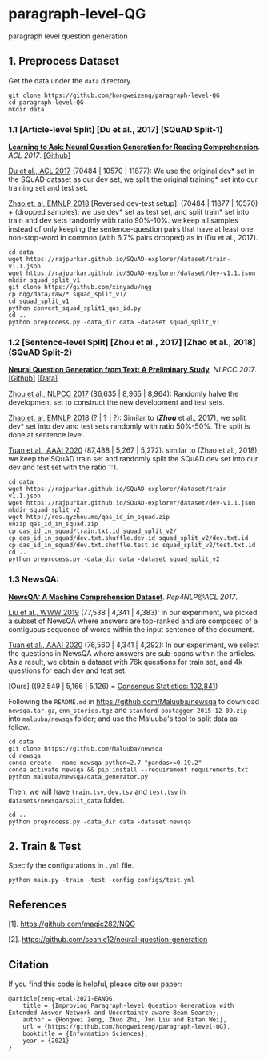 # paragraph-level-QG
paragraph level question generation

## 1. Preprocess Dataset
Get the data under the ```data``` directory.
```shell script
git clone https://github.com/hongweizeng/paragraph-level-QG
cd paragraph-level-QG
mkdir data
```

### 1.1 [Article-level Split] [Du et al., 2017] (SQuAD Split-1)
**[Learning to Ask: Neural Question Generation for Reading Comprehension](https://www.aclweb.org/anthology/P17-1123.pdf)**. *ACL 2017*. [[Github]](https://github.com/xinyadu/nqg/tree/master/data)

[Du et al., ACL 2017](https://arxiv.org/pdf/1705.00106.pdf) (70484 | 10570 | 11877): We use the original dev* set in the SQuAD dataset as our dev set, we split the original training* set into our training set and test set.

[Zhao et. al, EMNLP 2018](https://www.aclweb.org/anthology/D18-1424.pdf) [Reversed dev-test setup]: (70484 | 11877 | 10570) + (dropped samples): we use dev* set as test set, and split train* set into train and dev sets randomly with ratio 90%-10%.
we keep all samples instead of only keeping the sentence-question pairs that have at least one non-stop-word in common (with 6.7% pairs dropped) as in (Du et al., 2017). 
```shell script
cd data
wget https://rajpurkar.github.io/SQuAD-explorer/dataset/train-v1.1.json
wget https://rajpurkar.github.io/SQuAD-explorer/dataset/dev-v1.1.json
mkdir squad_split_v1
git clone https://github.com/xinyadu/nqg
cp nqg/data/raw/* squad_split_v1/
cd squad_split_v1
python convert_squad_split1_qas_id.py
cd ..
python preprocess.py -data_dir data -dataset squad_split_v1
```


### 1.2 [Sentence-level Split] [Zhou et al., 2017] [Zhao et al., 2018] (SQuAD Split-2)
**[Neural Question Generation from Text: A Preliminary Study](https://arxiv.org/pdf/1704.01792.pdf)**. *NLPCC 2017*. [[Github]](https://github.com/magic282/NQG) [[Data]](https://res.qyzhou.me/)

[Zhou et al., NLPCC 2017](https://arxiv.org/pdf/1704.01792.pdf) (86,635 | 8,965 | 8,964): Randomly halve the development set to construct the new development and test sets.

[Zhao et. al, EMNLP 2018](https://www.aclweb.org/anthology/D18-1424.pdf) (? | ? | ?): Similar to (**_Zhou_** et al., 2017), we split dev* set into dev and test sets randomly with ratio 50%-50%. 
The split is done at sentence level.

[Tuan et al., AAAI 2020](https://arxiv.org/pdf/1910.10274.pdf) (87,488 | 5,267 | 5,272): similar to (Zhao et al., 2018), we keep the SQuAD train set and randomly split the SQuAD dev set into our dev and test set with the ratio 1:1.

```shell script
cd data
wget https://rajpurkar.github.io/SQuAD-explorer/dataset/train-v1.1.json
wget https://rajpurkar.github.io/SQuAD-explorer/dataset/dev-v1.1.json
mkdir squad_split_v2
wget http://res.qyzhou.me/qas_id_in_squad.zip
unzip qas_id_in_squad.zip
cp qas_id_in_squad/train.txt.id squad_split_v2/
cp qas_id_in_squad/dev.txt.shuffle.dev.id squad_split_v2/dev.txt.id
cp qas_id_in_squad/dev.txt.shuffle.test.id squad_split_v2/test.txt.id
cd ..
python preprocess.py -data_dir data -dataset squad_split_v2
```


### 1.3 NewsQA:
**[NewsQA: A Machine Comprehension Dataset](https://arxiv.org/pdf/1611.09830.pdf)**. *Rep4NLP@ACL 2017*.

[Liu et al., WWW 2019](https://arxiv.org/pdf/1902.10418.pdf) (77,538 | 4,341 | 4,383): 
In our experiment, we picked a subset of NewsQA where answers are top-ranked and are composed of a contiguous sequence of words within the input sentence of the document.

[Tuan et al., AAAI 2020](https://arxiv.org/pdf/1910.10274.pdf) (76,560 | 4,341 | 4,292): 
In our experiment, we select the questions in NewsQA where answers are sub-spans within the articles. 
As a result, we obtain a dataset with 76k questions for train set, and 4k questions for each dev and test set.

[Ours] ((92,549 | 5,166 | 5,126) = [Consensus Statistics: 102,841](https://www.microsoft.com/en-us/research/project/newsqa-dataset/#!stats))

Following the `README.md` in https://github.com/Maluuba/newsqa to download `newsqa.tar.gz`, `cnn_stories.tgz` and `stanford-postagger-2015-12-09.zip` into `maluuba/newsqa` folder; and use the Maluuba's tool to split data as follow.
```shell script
cd data
git clone https://github.com/Maluuba/newsqa
cd newsqa
conda create --name newsqa python=2.7 "pandas>=0.19.2"
conda activate newsqa && pip install --requirement requirements.txt
python maluuba/newsqa/data_generator.py
```

Then, we will have `train.tsv`, `dev.tsv` and `test.tsv` in `datasets/newsqa/split_data` folder.
```shell script
cd ..
python preprocess.py -data_dir data -dataset newsqa 
```


## 2. Train & Test
Specify the configurations in `.yml` file.
```shell script
python main.py -train -test -config configs/test.yml 
```


## References

[1]. https://github.com/magic282/NQG

[2]. https://github.com/seanie12/neural-question-generation

## Citation
If you find this code is helpful, please cite our paper:
```
@article{zeng-etal-2021-EANQG,
    title = {Improving Paragraph-level Question Generation with Extended Answer Network and Uncertainty-aware Beam Search},
    author = {Hongwei Zeng, Zhuo Zhi, Jun Liu and Bifan Wei},
    url = {https://github.com/hongweizeng/paragraph-level-QG},
    booktitle = {Information Sciences},
    year = {2021}
}
```
